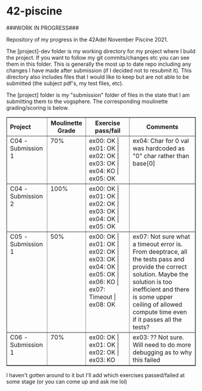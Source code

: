 # 42-piscine

###WORK IN PROGRESS###

Repository of my progress in the 42Adel November Piscine 2021.

The [project]-dev folder is my working directory for my project where I build the project. If you want to follow my git commits/changes etc you can see them in this folder. This is generally the most up to date repo including any changes I have made after submission (if I decided not to resubmit it). This directory also includes files that I would like to keep but are not able to be submitted (the subject pdf's, my test files, etc).

The [project] folder is my "submission" folder of files in the state that I am submitting them to the vogsphere. The corresponding moulinette grading/scoring is below.

<table border = "1" cellpadding = "4" cellspacing = "0">
<thead><tr>
<th align = "left">Project</th>
<th>Moulinette Grade</th>
<th>Exercise pass/fail</th>
<th>Comments</th></th>
</tr></thead>
<tbody>

<tr valign = "top">
<td>C04 - Submission 1</td>
<td>70%</td>
<td>ex00: OK | ex01: OK | ex02: OK | ex03: OK | ex04: KO | ex05: OK</td>
<td>ex04: Char for 0 val was hardcoded as "0" char rather than base[0]</td>
</tr>

<tr valign = "top">
<td>C04 - Submission 2</td>
<td>100%</td>
<td>ex00: OK | ex01: OK | ex02: OK | ex03: OK | ex04: OK | ex05: OK</td>
<td></td>
</tr>

<tr valign = "top">
<td>C05 - Submission 1</td>
<td>50%</td>
<td>ex00: OK | ex01: OK | ex02: OK | ex03: OK | ex04: OK | ex05: OK | ex06: KO | ex07: Timeout | ex08: OK</td>
<td>ex07: Not sure what a timeout error is. From deeptrace, all the tests pass and provide the correct solution. Maybe the solution is too inefficient and there is some upper ceiling of allowed compute time even if it passes all the tests?</td>
</tr>

<tr valign = "top">
<td>C06 - Submission 1</td>
<td>70%</td>
<td>ex00: OK | ex01: OK | ex02: OK | ex03: KO</td>
<td>ex03: ?? Not sure. Will need to do more debugging as to why this failed</td>
</tr>

</tbody>
</tbody>
</table>

I haven't gotten around to it but I'll add which exercises passed/failed at some stage (or you can come up and ask me lol)
